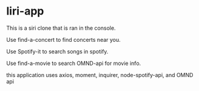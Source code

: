 # liri-app

This is a siri clone that is ran in the console.

Use find-a-concert to find concerts near you.

Use Spotify-it to search songs in spotify.

Use find-a-movie to search OMND-api for movie info.

this application uses axios, moment, inquirer, node-spotify-api, and OMND api 